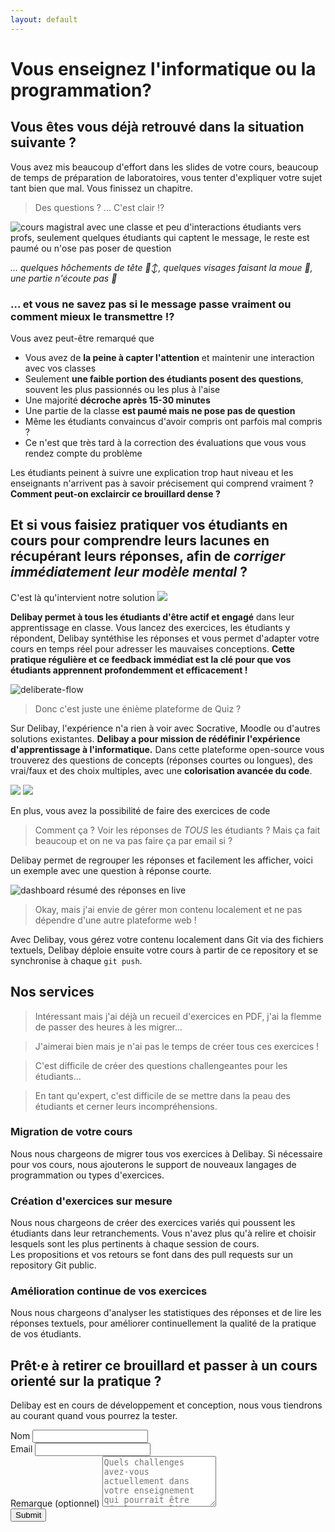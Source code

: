 ```yaml
---
layout: default
---
```


<h1 class="!text-[28px] xs:!text-[35px] md:!text-[40px] sm:!bg-red-500 md:bg-blue-500">Vous enseignez l'informatique ou la programmation?</h1>

## Vous êtes vous déjà retrouvé dans la situation suivante ?

Vous avez mis beaucoup d'effort dans les slides de votre cours, beaucoup de temps de préparation de laboratoires, vous tenter d'expliquer votre sujet tant bien que mal. Vous finissez un chapitre.

> Des questions ? ... C'est clair ⁉️

![cours magistral avec une classe et peu d'interactions étudiants vers profs, seulement quelques étudiants qui captent le message, le reste est paumé ou n'ose pas poser de question](schemas/lecture.opti.svg)


*... quelques hôchements de tête 🙂‍↕️, quelques visages faisant la moue 🫤, une partie n'écoute pas 🙉*

### ... et vous ne savez pas si le message passe vraiment ou comment mieux le transmettre !?

Vous avez peut-être remarqué que
- Vous avez de **la peine à capter l'attention** et maintenir une interaction avec vos classes
- Seulement **une faible portion des étudiants posent des questions**, souvent les plus passionnés ou les plus à l'aise
- Une majorité **décroche après 15-30 minutes**
- Une partie de la classe **est paumé mais ne pose pas de question**
- Même les étudiants convaincus d'avoir compris ont parfois mal compris ?
- Ce n'est que très tard à la correction des évaluations que vous vous rendez compte du problème

Les étudiants peinent à suivre une explication trop haut niveau et les enseignants n'arrivent pas à savoir précisement qui comprend vraiment ? **Comment peut-on exclaircir ce brouillard dense ?**

## Et si vous faisiez **pratiquer vos étudiants en cours** pour **comprendre leurs lacunes** en récupérant leurs réponses, afin de *corriger immédiatement leur modèle mental* ?

C'est là qu'intervient notre solution <img src="imgs/delibay-logo.svg" id="delibaylogo" />

**Delibay permet à tous les étudiants d'être actif et engagé** dans leur apprentissage en classe. Vous lancez des exercices, les étudiants y répondent, Delibay syntéthise les réponses et vous permet d'adapter votre cours en temps réel pour adresser les mauvaises conceptions. **Cette pratique régulière et ce feedback immédiat est la clé pour que vos étudiants apprennent profondemment et efficacement !**

![deliberate-flow](schemas/deliberate-flow.png)

> Donc c'est juste une énième plateforme de Quiz ?

Sur Delibay, l'expérience n'a rien à voir avec Socrative, Moodle ou d'autres solutions existantes. **Delibay a pour mission de rédéfinir l'expérience d'apprentissage à l'informatique.** Dans cette plateforme open-source vous trouverez des questions de concepts (réponses courtes ou longues), des vrai/faux et des choix multiples, avec une **colorisation avancée du code**.

<img src="imgs/short-question-nice-code.png" class="nicecode" />

<img src="imgs/mcq.png" class="nicecode" />

En plus, vous avez la possibilité de faire des exercices de code

> Comment ça ? Voir les réponses de *TOUS* les étudiants ? Mais ça fait beaucoup et on ne va pas faire ça par email si ?

Delibay permet de regrouper les réponses et facilement les afficher, voici un exemple avec une question à réponse courte.

<img alt="dashboard résumé des réponses en live" src="schemas/dashboard-short-answer.png" class="mockup" />

> Okay, mais j'ai envie de gérer mon contenu localement et ne pas dépendre d'une autre plateforme web !

Avec Delibay, vous gérez votre contenu localement dans Git via des fichiers textuels, Delibay déploie ensuite votre cours à partir de ce repository et se synchronise à chaque `git push`.

## Nos services

> Intéressant mais j'ai déjà un recueil d'exercices en PDF, j'ai la flemme de passer des heures à les migrer...

> J'aimerai bien mais je n'ai pas le temps de créer tous ces exercices !

> C'est difficile de créer des questions challengeantes pour les étudiants...

> En tant qu'expert, c'est difficile de se mettre dans la peau des étudiants et cerner leurs incompréhensions.

<div class="md:flex md:flex-wrap md:space-x-2 space-y-2 md:space-y-0">

<div class="bloc flex-1 border border-blue-500 p-5 rounded-sm">
    <h3>Migration de votre cours</h3>
    <p>Nous nous chargeons de migrer tous vos exercices à Delibay. Si nécessaire pour vos cours, nous ajouterons le support de nouveaux langages de programmation ou types d'exercices.</p>
</div>

<div class="bloc flex-1 border border-blue-500 p-5 rounded-sm">
    <h3>Création d'exercices sur mesure</h3>
    <p>Nous nous chargeons de créer des exercices variés qui poussent les étudiants dans leur retranchements. Vous n'avez plus qu'à relire et choisir lesquels sont les plus pertinents à chaque session de cours.<br>
    Les propositions et vos retours se font dans des pull requests sur un repository Git public.
    </p>
</div>

<div class="bloc flex-1 border border-blue-500 p-5 rounded-sm">
    <h3>Amélioration continue de vos exercices</h3>
    <p>Nous nous chargeons d'analyser les statistiques des réponses et de lire les réponses textuels, pour améliorer continuellement la qualité de la pratique de vos étudiants.</p>
</div>

</div>

<h2 class="gradient">Prêt·e à retirer ce brouillard et passer à un cours orienté sur la pratique ?</h2>

Delibay est en cours de développement et conception, nous vous tiendrons au courant quand vous pourrez la tester.

<div class="flex justify-center" >
<form
  action="https://www.formbackend.com/f/15195317ca0eef63"
  method="POST"
  class="w-full md:mx-32 lg:mx-60"
>
  <label for="name" class="">Nom</label>
  <input class="border border-blue-500 rounded-sm" type="text" id="name" name="name" required> <br>
  <label for="email" class="">Email</label>
  <input class="border border-blue-500 rounded-sm" type="email" id="email" name="email" required> <br>
  <label for="email" class="">Remarque (optionnel)</label>
  <textarea class="border border-blue-500 rounded-sm" type="email" id="remark" name="remark" placeholder="Quels challenges avez-vous actuellement dans votre enseignement qui pourrait être résolu par Delibay ? Quels cours enseignez vous et dans quelle école ?" rows="5">
</textarea>
  <br>
  <button type="submit" class="gradient border-2 border-gray-300 px-2 rounded-sm">Submit</button>
</form>
</div>
<!-- todo  inclusif ? -->

